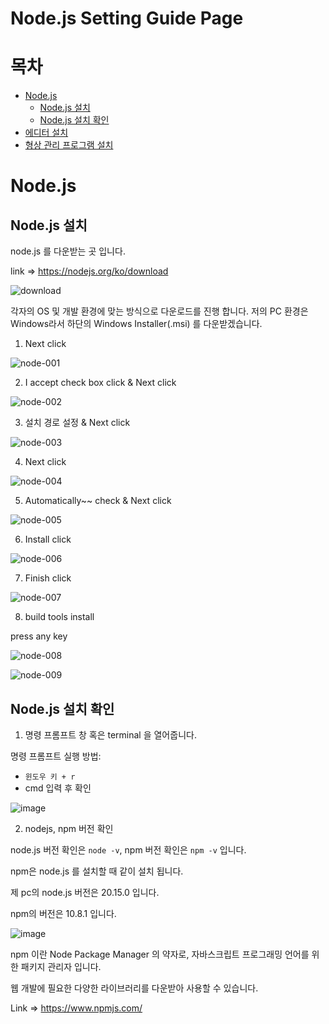 # Node.js Setting Guide Page

# 목차
- [Node.js](https://github.com/pmirnc-dev/pds-welcome/wiki/Node.js-Setting-Guide#nodejs)
  - [Node.js 설치](https://github.com/pmirnc-dev/pds-welcome/wiki/Node.js-Setting-Guide#nodejs-%EC%84%A4%EC%B9%98)
  - [Node.js 설치 확인](https://github.com/pmirnc-dev/pds-welcome/wiki/Node.js-Setting-Guide#nodejs-%EC%84%A4%EC%B9%98-%ED%99%95%EC%9D%B8)
- [에디터 설치](https://github.com/pmirnc-dev/pds-welcome/wiki/Node.js-Setting-Guide#%EC%97%90%EB%94%94%ED%84%B0-%EC%84%A4%EC%B9%98)
- [형상 관리 프로그램 설치](https://github.com/pmirnc-dev/pds-welcome/wiki/Node.js-Setting-Guide#%ED%94%84%EB%A1%9C%EC%A0%9D%ED%8A%B8-%EA%B4%80%EB%A6%AC-%ED%94%84%EB%A1%9C%EA%B7%B8%EB%9E%A8-%EC%84%A4%EC%B9%98)

# Node.js

## Node.js 설치

node.js 를 다운받는 곳 입니다.

link => https://nodejs.org/ko/download

![download](https://github.com/user-attachments/assets/27604f38-3076-4161-bcae-60c3e601c8be)

각자의 OS 및 개발 환경에 맞는 방식으로 다운로드를 진행 합니다.
저의 PC 환경은 Windows라서 하단의 Windows Installer(.msi) 를 다운받겠습니다.

1. Next click

![node-001](https://github.com/user-attachments/assets/7bc11fdf-4bda-41ac-ae5f-97a2f742b22e)

2. I accept check box click & Next click

![node-002](https://github.com/user-attachments/assets/d47d8120-b9ac-41fb-9f30-bc40e6694383)

3. 설치 경로 설정 & Next click

![node-003](https://github.com/user-attachments/assets/5d646a15-bd11-479e-a94b-1848d02aa071)

4. Next click

![node-004](https://github.com/user-attachments/assets/9cd25254-673b-4fa1-8658-96b32261c0ba)

5. Automatically~~ check & Next click

![node-005](https://github.com/user-attachments/assets/d29f058d-4a75-4ef3-8b60-8e7f6a694dd2)

6. Install click

![node-006](https://github.com/user-attachments/assets/a5b2e3fb-784b-495e-82d2-086de7e8fca0)

7. Finish click

![node-007](https://github.com/user-attachments/assets/8671a47b-d552-4d2f-8f5e-a4cbc107876c)

8. build tools install

press any key

![node-008](https://github.com/user-attachments/assets/cff52b15-5f03-48b7-a884-3cc2493909d5)

![node-009](https://github.com/user-attachments/assets/1ac9a3e8-c5b1-4997-88dd-c2957e0693e5)

## Node.js 설치 확인

1. 명령 프롬프트 창 혹은 terminal 을 열어줍니다.

명령 프롬프트 실행 방법: 
* `윈도우 키 + r`
* cmd 입력 후 확인

![image](https://github.com/user-attachments/assets/fe159fa0-bf7b-4235-884f-f3b39fe4a68d)

2. nodejs, npm 버전 확인

node.js 버전 확인은 `node -v`, npm 버전 확인은 `npm -v` 입니다.

npm은 node.js 를 설치할 때 같이 설치 됩니다.

제 pc의 node.js 버전은 20.15.0 입니다.

npm의 버전은 10.8.1 입니다.

![image](https://github.com/user-attachments/assets/978ec6a4-4304-4444-ab49-162aa293c6cf)

npm 이란 Node Package Manager 의 약자로, 자바스크립트 프로그래밍 언어를 위한 패키지 관리자 입니다.

웹 개발에 필요한 다양한 라이브러리를 다운받아 사용할 수 있습니다.

Link => https://www.npmjs.com/



